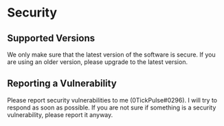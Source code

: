 # Security

## Supported Versions

We only make sure that the latest version of the software is secure. If you are using an older version, please upgrade to the latest version.

## Reporting a Vulnerability

Please report security vulnerabilities to me (0TickPulse#0296). I will try to respond as soon as possible. If you are not sure if something is a security vulnerability, please report it anyway.
